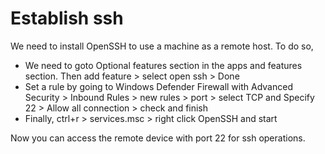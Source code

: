 # Establish ssh
We need to install OpenSSH to use a machine as a remote host. To do so, 
- We need to goto Optional features section in the apps and features section. Then add feature > select open ssh > Done
- Set a rule by going to Windows Defender Firewall with Advanced Security > Inbound Rules > new rules > port > select TCP and Specify 22 > Allow all connection > check and finish
- Finally, ctrl+r > services.msc > right click OpenSSH and start

Now you can access the remote device with port 22 for ssh operations.